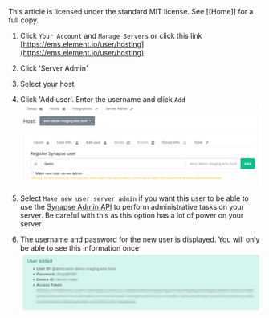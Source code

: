 This article is licensed under the standard MIT license. See [[Home]] for a full copy.

1. Click `Your Account` and `Manage Servers` or click this link [https://ems.element.io/user/hosting](https://ems.element.io/user/hosting)

1. Click 'Server Admin'

1. Select your host

1. Click 'Add user'. Enter the username and click `Add`  
![](images/Screen%20Shot%202020-07-30%20at%202.34.01%20PM.png)

1. Select `Make new user server admin` if you want this user to be able to use the [Synapse Admin API](https://github.com/matrix-org/synapse/tree/master/docs/admin_api) to perform administrative tasks on your server. Be careful with this as this option has a lot of power on your server

1. The username and password for the new user is displayed. You will only be able to see this information once  
![](images/Screen%20Shot%202020-07-30%20at%202.37.05%20PM.png)
